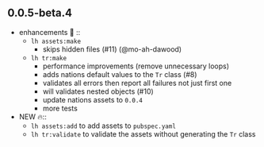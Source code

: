 ## 0.0.5-beta.4

- enhancements 🎁 ::
  - `lh assets:make`
    - skips hidden files (#11) (@mo-ah-dawood)
  - `lh tr:make`
    - performance improvements (remove unnecessary loops)
    - adds nations default values to the `Tr` class (#8)
    - validates all errors then report all failures not just first one
    - will validates nested objects (#10)
    - update nations assets to `0.0.4`
    - more tests
- NEW 🔥::
  - `lh assets:add` to add assets to `pubspec.yaml`
  - `lh tr:validate` to validate the assets without generating the `Tr` class
